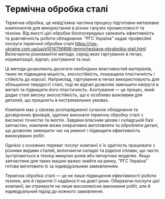 # Термічна обробка сталі
Термічна обробка, це невід'ємна частина процесу підготовки металевих компонентів для використання в різних галузях промисловості та техніки. Від якості цієї обробки безпосередньо залежить ефективність та довговічність роботи обладнання. "РГС Україна" надає професійні послуги термічної обробки сталі https://rgs-ukraine.com.ua/ua/p1014756898-termicheskaya-obrabotka-stali.html Включаючи різноманітні методи, серед яких гартування в печах, нормалізація, відпал, азотування та інші.

Ці методи дозволяють досягати необхідних властивостей матеріалів, таких як підвищена міцність, зносостійкість, покращена пластичність і стійкість до корозії. Наприклад, гартування в печах використовують для збільшення твердості сталі, тоді як відпал дозволяє зменшити напруги в металі та підвищити його пластичність. Азотування — це процес, який додає сталі високу зносостійкість, що є особливо важливим для деталей, що працюють в екстремальних умовах.

Компанія має у своєму розпорядженні сучасне обладнання та досвідчених фахівців, здатних виконати термічну обробку сталі з високою точністю та якістю. Завдяки власним цехам і складській базі запчастин, компанія може оперативно виготовляти та обробляти деталі, що дозволяє зменшити час на ремонт і підвищити ефективність виконуваних робіт.

Однією з основних переваг послуг компанії є їх здатність працювати з різними видами сталей, включаючи складні та рідкісні сплави, що часто зустрічаються в техніці минулих років або імпортних моделях. Якщо запчастини для таких машин важко знайти на ринку, "РГС Україна" готова виготовити їх за індивідуальним замовленням.

Термічна обробка сталі — це не лише підвищення ефективності роботи техніки, але й гарантія її надійності на довгі роки. Обираючи послуги цієї компанії, ви отримуєте не лише високоякісне виконання робіт, але й індивідуальний підхід до кожного замовлення. 

